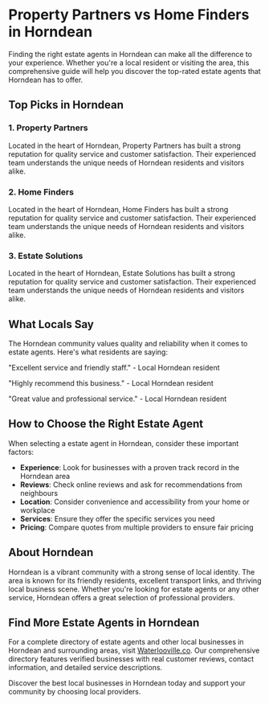 # Property Partners vs Home Finders in Horndean

Finding the right estate agents in Horndean can make all the difference to your experience. Whether you're a local resident or visiting the area, this comprehensive guide will help you discover the top-rated estate agents that Horndean has to offer.

## Top Picks in Horndean

### 1. Property Partners
Located in the heart of Horndean, Property Partners has built a strong reputation for quality service and customer satisfaction. Their experienced team understands the unique needs of Horndean residents and visitors alike.

### 2. Home Finders
Located in the heart of Horndean, Home Finders has built a strong reputation for quality service and customer satisfaction. Their experienced team understands the unique needs of Horndean residents and visitors alike.

### 3. Estate Solutions
Located in the heart of Horndean, Estate Solutions has built a strong reputation for quality service and customer satisfaction. Their experienced team understands the unique needs of Horndean residents and visitors alike.

## What Locals Say

The Horndean community values quality and reliability when it comes to estate agents. Here's what residents are saying:

"Excellent service and friendly staff." - Local Horndean resident

"Highly recommend this business." - Local Horndean resident

"Great value and professional service." - Local Horndean resident

## How to Choose the Right Estate Agent

When selecting a estate agent in Horndean, consider these important factors:

- **Experience**: Look for businesses with a proven track record in the Horndean area
- **Reviews**: Check online reviews and ask for recommendations from neighbours
- **Location**: Consider convenience and accessibility from your home or workplace
- **Services**: Ensure they offer the specific services you need
- **Pricing**: Compare quotes from multiple providers to ensure fair pricing

## About Horndean

Horndean is a vibrant community with a strong sense of local identity. The area is known for its friendly residents, excellent transport links, and thriving local business scene. Whether you're looking for estate agents or any other service, Horndean offers a great selection of professional providers.

## Find More Estate Agents in Horndean

For a complete directory of estate agents and other local businesses in Horndean and surrounding areas, visit [Waterlooville.co](https://waterlooville.co). Our comprehensive directory features verified businesses with real customer reviews, contact information, and detailed service descriptions.

Discover the best local businesses in Horndean today and support your community by choosing local providers.

